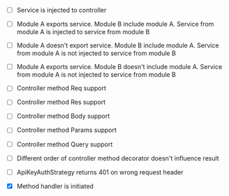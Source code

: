 - [ ] Service is injected to controller
- [ ] Module A exports service. Module B include module A. Service from module A is injected to service from module B
- [ ] Module A doesn't export service. Module B include module A. Service from module A is not injected to service from module B
- [ ] Module A exports service. Module B doesn't include module A. Service from module A is not injected to service from module B
- [ ] Controller method Req support
- [ ] Controller method Res support
- [ ] Controller method Body support
- [ ] Controller method Params support
- [ ] Controller method Query support
- [ ] Different order of controller method decorator doesn't influence result
- [ ] ApiKeyAuthStrategy returns 401 on wrong request header

- [x] Method handler is initiated

